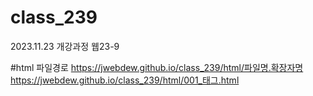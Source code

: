 # class_239
2023.11.23 개강과정 웹23-9

#html 파일경로
https://jwebdew.github.io/class_239/html/파일명.확장자명
https://jwebdew.github.io/class_239/html/001_태그.html
